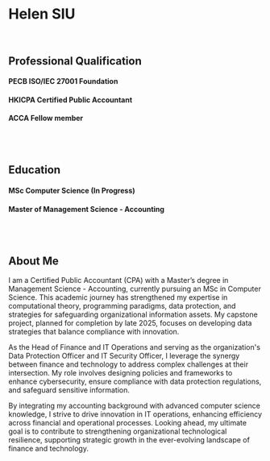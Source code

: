 # Helen SIU <br><br>

## Professional Qualification  
#### PECB ISO/IEC 27001 Foundation
#### HKICPA Certified Public Accountant
#### ACCA Fellow member
<br><br>

## Education
#### MSc Computer Science (In Progress)
#### Master of Management Science - Accounting
<br><br>

## About Me

I am a Certified Public Accountant (CPA) with a Master’s degree in Management Science - Accounting, currently pursuing an MSc in Computer Science. 
This academic journey has strengthened my expertise in computational theory, programming paradigms, data protection, and strategies for safeguarding organizational information assets. 
My capstone project, planned for completion by late 2025, focuses on developing data strategies that balance compliance with innovation.  

As the Head of Finance and IT Operations and serving as the organization's Data Protection Officer and IT Security Officer, I leverage the synergy between finance and technology to address complex challenges at their intersection. 
My role involves designing policies and frameworks to enhance cybersecurity, ensure compliance with data protection regulations, and safeguard sensitive information.  

By integrating my accounting background with advanced computer science knowledge, I strive to drive innovation in IT operations, enhancing efficiency across financial and operational processes. Looking ahead, my ultimate goal is to contribute to strengthening organizational technological resilience, supporting strategic growth in the ever-evolving landscape of finance and technology.
